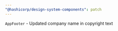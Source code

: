 ```yaml
---
"@hashicorp/design-system-components": patch
---
```


<!-- START components/app-footer -->
`AppFooter` - Updated company name in copyright text
<!-- END -->
